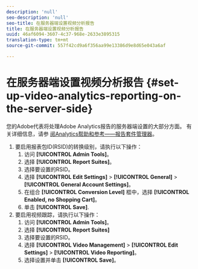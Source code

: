 ```yaml
---
description: 'null'
seo-description: 'null'
seo-title: 在服务器端设置视频分析报告
title: 在服务器端设置视频分析报告
uuid: 46af6094-3607-4c37-968e-2633e3895315
translation-type: tm+mt
source-git-commit: 557f42cd9a6f356aa99e13386d9e8d65e043a6af

---
```



# 在服务器端设置视频分析报告 {#set-up-video-analytics-reporting-on-the-server-side}

您的Adobe代表将处理Adobe Analytics报告的服务器端设置的大部分方面。 有关详细信息，请参 [阅Analytics帮助和参考——报告套件管理器](https://microsite.omniture.com/t2/help/en_US/reference/#Report_Suite_Manager)。
1. 要启用报表包ID(RSID)的转换级别，请执行以下操作：
   1. 访问 **[!UICONTROL Admin Tools]**。
   1. 选择 **[!UICONTROL Report Suites]**。
   1. 选择要设置的RSID。
   1. 选择 **[!UICONTROL Edit Settings]** > **[!UICONTROL General]** > **[!UICONTROL General Account Settings]**。
   1. 在组合 **[!UICONTROL Conversion Level]** 框中，选择 **[!UICONTROL Enabled, no Shopping Cart]**。
   1. 单击 **[!UICONTROL Save]**.
1. 要启用视频跟踪，请执行以下操作：
   1. 访问 **[!UICONTROL Admin Tools]**。
   1. 选择 **[!UICONTROL Report Suites]**
   1. 选择要设置的RSID。
   1. 选择 **[!UICONTROL Video Management]** > **[!UICONTROL Edit Settings]** > **[!UICONTROL Video Reporting]**。
   1. 选择设置并单击 **[!UICONTROL Save]**。